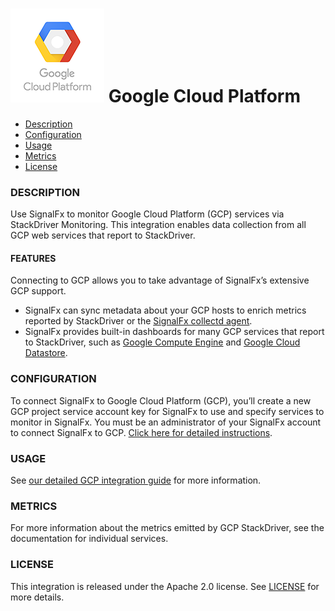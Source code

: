 # ![](./img/integration_gcp.png) Google Cloud Platform

- [Description](#description)
- [Configuration](#configuration)
- [Usage](#usage)
- [Metrics](#metrics)
- [License](#license)

### DESCRIPTION

Use SignalFx to monitor Google Cloud Platform (GCP) services via StackDriver Monitoring. This integration enables data collection from all GCP web services that report to StackDriver.

#### FEATURES

Connecting to GCP allows you to take advantage of SignalFx’s extensive GCP support.

- SignalFx can sync metadata about your GCP hosts to enrich metrics reported by StackDriver or the [SignalFx collectd agent](https://github.com/signalfx/integrations/tree/master/collectd)[](sfx_link:sfxcollectd).
- SignalFx provides built-in dashboards for many GCP services that report to StackDriver, such as [Google Compute Engine](https://github.com/signalfx/integrations/tree/master/google-compute-engine)[](sfx_link:google-compute-engine) and [Google Cloud Datastore](https://github.com/signalfx/integrations/tree/master/google-cloud-datastore)[](sfx_link:google-cloud-datastore).

### CONFIGURATION

To connect SignalFx to Google Cloud Platform (GCP), you’ll create a new GCP project service account key for SignalFx to use and specify services to monitor in SignalFx. You must be an administrator of your SignalFx account to connect SignalFx to GCP. <a target="_blank" href="http://docs.signalfx.com/en/latest/getting-started/send-data.html#connect-to-google-cloud-platform">Click here for detailed instructions</a>.

### USAGE

See <a target="_blank" href="https://docs.signalfx.com/en/latest/integrations/gcp-info.html">our detailed GCP integration guide</a> for more information.

### METRICS

For more information about the metrics emitted by GCP StackDriver, see the documentation for individual services.

### LICENSE

This integration is released under the Apache 2.0 license. See [LICENSE](./LICENSE) for more details.

